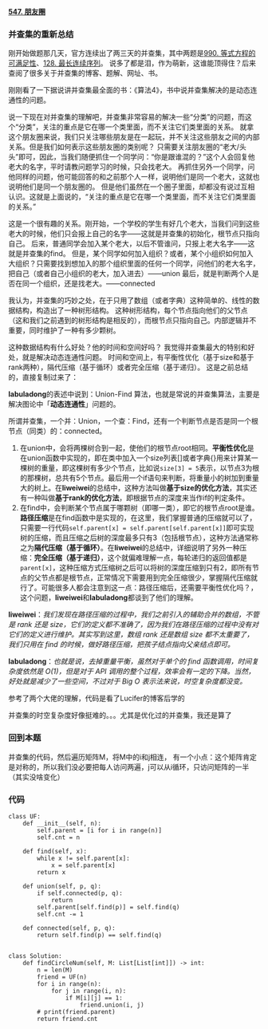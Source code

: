 **[547. 朋友圈](https://leetcode-cn.com/problems/friend-circles/)**


### 并查集的重新总结
刚开始做题那几天，官方连续出了两三天的并查集，其中两题是[990. 等式方程的可满足性](https://leetcode-cn.com/problems/satisfiability-of-equality-equations/)、[128. 最长连续序列](https://leetcode-cn.com/problems/longest-consecutive-sequence/)。
说多了都是泪，作为萌新，这谁能顶得住？后来查阅了很多关于并查集的博客、题解、网址、书。

刚刚看了一下据说讲并查集最全面的书：《算法4》，书中说并查集解决的是动态连通性的问题。

说一下现在对并查集的理解吧，并查集非常容易的解决一些“分类”的问题，而这个“分类”，关注的重点是它在哪一个类里面，而不关注它们类里面的关系。
就拿这个朋友圈来说，我们只关注哪些朋友是在一起玩，并不关注这些朋友之间的内部关系。但是我们如何表示这些朋友圈的类别呢？
只需要关注朋友圈的“老大/头头”即可，因此，当我们随便抓住一个同学问：“你是跟谁混的？”这个人会回复他老大的名字，平时请教问题学习的时候，只会找老大。
再抓住另外一个同学，问他同样的问题，他可能回答的和之前那个人一样，说明他们是同一个老大，这就也说明他们是同一个朋友圈的。
但是他们虽然在一个圈子里面，却都没有说过互相认识。这就是上面说的，“关注的重点是它在哪一个类里面，而不关注它们类里面的关系。”

这是一个很有趣的关系。刚开始，一个学校的学生有好几个老大，当我们问到这些老大的时候，他们只会报上自己的名字——这就是并查集的初始化，根节点只指向自己。
后来，普通同学会加入某个老大，以后不管谁问，只报上老大名字——这就是并查集的find。
但是，某个同学如何加入组织？或者，某个小组织如何加入大组织？只需要找到想加入的那个组织里面的任何一个同学，问他们的老大名字，把自己（或者自己小组织的老大，加入进去）——union
最后，就是判断两个人是否在同一个组织，还是找老大。——connected


我认为，并查集的巧妙之处，在于只用了数组（或者字典）这种简单的、线性的数据结构，构造出了一种树形结构。
这种树形结构，每个节点指向他们的父节点（这和我们之前遇到的树形结构是相反的），而根节点只指向自己。内部逻辑并不重要，同时维护了一种有多少颗树。


这种数据结构有什么好处？他的时间和空间好吗？
我觉得并查集最大的特别和好处，就是解决动态连通性问题。
时间和空间上，有平衡性优化（基于size和基于rank两种），隔代压缩（基于循环）或者完全压缩（基于递归）。
这是之前总结的，直接复制过来了：

**labuladong**的表述中说到：Union-Find 算法，也就是常说的并查集算法，主要是解决图论中「**动态连通性**」问题的。

所谓并查集，一个并：Union，一个查：Find，还有一个判断节点是否是同一个根节点（同类）的：connected。

1. 在union中，会将两棵树合到一起，使他们的根节点root相同。**平衡性优化**是在union函数中实现的，即在类中加入一个size列表[]或者字典{}用来计算某一棵树的重量，即这棵树有多少个节点，比如说`size[3] = 5`表示，以节点3为根的那棵树，总共有5个节点。最后用一个if语句来判断，将重量小的树加到重量大的树上。在**liweiwei**的总结中，这种方法叫做**基于size的优化方法**，其实还有一种叫做**基于rank的优化方法**，即根据节点的深度来当作if的判定条件。
2. 在find中，会判断某个节点属于哪颗树（即哪一类），即它的根节点root是谁。**路径压缩**是在find函数中是实现的，在这里，我们掌握普通的压缩就可以了，只需要一行代码`self.parent[x] = self.parent[self.parent[x]]`即可实现树的压缩，而且压缩之后树的深度最多只有3（包括根节点），这种方法通常称之为**隔代压缩（基于循环）**。在**liweiwei**的总结中，详细说明了另外一种压缩：**完全压缩（基于递归）**，这个就偏难理解一点，每轮递归的返回值都是`parent[x]`，这种压缩方式压缩树之后可以将树的深度压缩到只有2，即所有节点的父节点都是根节点，正常情况下需要用到完全压缩很少，掌握隔代压缩就行了。可能很多人都会注意到这一点：路径压缩后，还需要平衡性优化吗？，这个问题，**liweiwei**和**labuladong**都谈到了他们的理解。

**liweiwei**：*我们发现在路径压缩的过程中，我们之前引入的辅助合并的数组，不管是 rank 还是 size，它们的定义都不准确了，因为我们在路径压缩的过程中没有对它们的定义进行维护。其实写到这里，数组 rank 还是数组 size 都不太重要了，我们只用在 find 的时候，做好路径压缩，把孩子结点指向父亲结点即可。*

**labuladong**：*也就是说，去掉重量平衡，虽然对于单个的 find 函数调用，时间复杂度依然是 O(1)，但是对于 API 调用的整个过程，效率会有一定的下降。当然，好处就是减少了一些空间，不过对于 Big O 表示法来说，时空复杂度都没变。*

参考了两个大佬的理解，代码是看了Lucifer的博客后学的

并查集的时空复杂度好像挺难的。。。尤其是优化过的并查集，我还是算了

### 回到本题
并查集的代码，然后遍历矩阵M，将M中的i和j相连，
有一个小点：这个矩阵肯定是对称的，所以我们没必要把每人访问两遍，j可以从i循环，只访问矩阵的一半（其实没啥变化）

### 代码

```python3
class UF:
    def __init__(self, n):
        self.parent = [i for i in range(n)]
        self.cnt = n  
        
    def find(self, x):
        while x != self.parent[x]:
            x = self.parent[x]
        return x
    
    def union(self, p, q):
        if self.connected(p, q):
            return
        self.parent[self.find(p)] = self.find(q)
        self.cnt -= 1
        
    def connected(self, p, q):
        return self.find(p) == self.find(q)


class Solution:
    def findCircleNum(self, M: List[List[int]]) -> int:
        n = len(M)
        friend = UF(n)
        for i in range(n):
            for j in range(i, n):
                if M[i][j] == 1:
                    friend.union(i, j)
        # print(friend.parent)
        return friend.cnt
```

